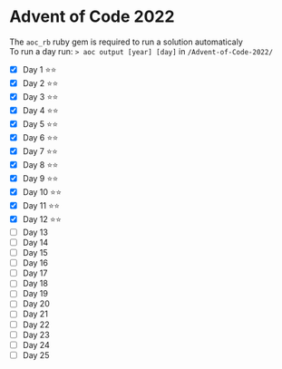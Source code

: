 # Advent of Code 2022
The `aoc_rb` ruby gem is required to run a solution automaticaly  
To run a day run: `> aoc output [year] [day]` in `/Advent-of-Code-2022/`

- [x] Day 1 :star::star:
- [x] Day 2 :star::star:
- [x] Day 3 :star::star:
- [x] Day 4 :star::star:
- [x] Day 5 :star::star:
- [x] Day 6 :star::star:
- [x] Day 7 :star::star:
- [x] Day 8 :star::star:
- [x] Day 9 :star::star:
- [x] Day 10 :star::star:
- [x] Day 11 :star::star:
- [x] Day 12 :star::star:
- [ ] Day 13
- [ ] Day 14
- [ ] Day 15
- [ ] Day 16
- [ ] Day 17
- [ ] Day 18
- [ ] Day 19
- [ ] Day 20
- [ ] Day 21
- [ ] Day 22
- [ ] Day 23
- [ ] Day 24
- [ ] Day 25